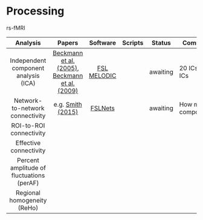 # Processing

rs-fMRI

|                  Analysis                 | Papers | Software | Scripts | Status | Comments |
|:-----------------------------------------:|:------:|:--------:|:-------:|:------:|----------|
|      Independent component analysis (ICA) | [Beckmann et al. (2005)](https://royalsocietypublishing.org/doi/10.1098/rstb.2005.1634?url_ver=Z39.88-2003&rfr_id=ori:rid:crossref.org&rfr_dat=cr_pub%20%200pubmed), [Beckmann et al. (2009)](https://fsl.fmrib.ox.ac.uk/fsl/fslwiki/DualRegression?action=AttachFile&do=get&target=CB09.pdf)       |   [FSL MELODIC](https://fsl.fmrib.ox.ac.uk/fsl/fslwiki/MELODIC)       |         |    awaiting    |    20 ICs + 70 ICs      |
|           Network-to-network connectivity |  e.g. [Smith (2015)](https://www.nature.com/articles/nn.4125)     |  [FSLNets](https://fsl.fmrib.ox.ac.uk/fsl/fslwiki/FSLNets) |         |    awaiting    |    How many components?      |
|                   ROI-to-ROI connectivity |        |          |         |        |          |
|                    Effective connectivity |        |          |         |        |          |
| Percent amplitude of fluctuations (perAF) |        |          |         |        |          |
|               Regional homogeneity (ReHo) |        |          |         |        |          |
